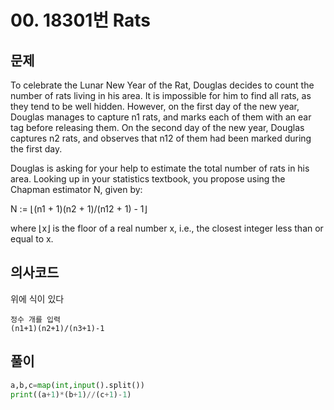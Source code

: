 # 00. 18301번 Rats
## 문제
To celebrate the Lunar New Year of the Rat, Douglas decides to count the number of rats living in his area. It is impossible for him to find all rats, as they tend to be well hidden. However, on the first day of the new year, Douglas manages to capture n1 rats, and marks each of them with an ear tag before releasing them. On the second day of the new year, Douglas captures n2 rats, and observes that n12 of them had been marked during the first day.

Douglas is asking for your help to estimate the total number of rats in his area. Looking up in your statistics textbook, you propose using the Chapman estimator N, given by:

N := ⌊(n1 + 1)(n2 + 1)/(n12 + 1) - 1⌋

where ⌊x⌋ is the floor of a real number x, i.e., the closest integer less than or equal to x.
## 의사코드
위에 식이 있다
```
정수 개를 입력
(n1+1)(n2+1)/(n3+1)-1
```

## 풀이
```python
a,b,c=map(int,input().split())
print((a+1)*(b+1)//(c+1)-1)
```
